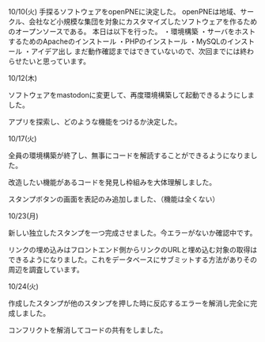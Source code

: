 10/10(火)
手探るソフトウェアをopenPNEに決定した。
openPNEは地域、サークル、会社など小規模な集団を対象にカスタマイズしたソフトウェアを作るためのオープンソースである。
本日は以下を行った。
・環境構築
    ・サーバをホストするためのApacheのインストール
    ・PHPのインストール
    ・MySQLのインストール
・アイデア出し
まだ動作確認まではできていないので、次回までには終わらせたいと思っています。


10/12(木)

ソフトウェアをmastodonに変更して、再度環境構築して起動できるようにしました。

アプリを探索し、どのような機能をつけるか決定した。




10/17(火)

全員の環境構築が終了し、無事にコードを解読することができるようになりました。

改造したい機能があるコードを発見し枠組みを大体理解しました。

スタンプボタンの画面を表記のみ追加しました、（機能は全くない）



10/23(月)

新しい独立したスタンプを一つ完成させました。今エラーがないか確認中です。

リンクの埋め込みはフロントエンド側からリンクのURLと埋め込む対象の取得はできるようになりました。これをデータベースにサブミットする方法がありその周辺を調査しています。


10/24(火)

作成したスタンプが他のスタンプを押した時に反応するエラーを解消し完全に完成しました。

コンフリクトを解消してコードの共有をしました。
